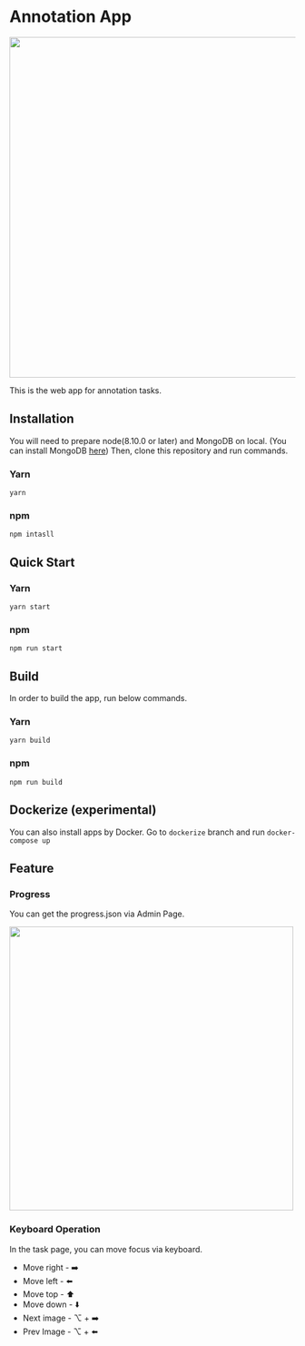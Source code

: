 # Annotation App

<img src="https://user-images.githubusercontent.com/19145527/58791295-e4fd4f80-862c-11e9-9dc8-2c77aa45ddbf.gif" width="600px" />

This is the web app for annotation tasks.

## Installation
You will need to prepare node(8.10.0 or later) and MongoDB on local. (You can install MongoDB [here](https://docs.mongodb.com/manual/installation/))
Then, clone this repository and run commands.

### Yarn
```
yarn
```
### npm
```
npm intasll
```

## Quick Start

### Yarn
```
yarn start
```
### npm
```
npm run start
```

## Build

In order to build the app, run below commands.

### Yarn
```
yarn build
```
### npm
```
npm run build
```

## Dockerize (experimental)
You can also install apps by Docker. Go to `dockerize` branch and run `docker-compose up`

## Feature

### Progress

You can get the progress.json via Admin Page.

<img src="https://user-images.githubusercontent.com/19145527/58790531-8683a180-862b-11e9-8903-7ef4c9256001.png" width="500px" />

### Keyboard Operation

In the task page, you can move focus via keyboard.

- Move right -  :arrow_right: 
- Move left -  :arrow_left: 
- Move top - :arrow_up: 
- Move down -  :arrow_down: 
- Next image - ⌥ + :arrow_right:
- Prev Image - ⌥ + :arrow_left: 
